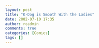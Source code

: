 ```yaml
---
layout: post
title: "K-Dog is Smooth With the Ladies"
date: 2002-07-10 17:35
author: rcadmin
comments: true
categories: [Comics]
tags: []
---
```

<!--more-->
<img src="/http://dl.bitsmack.com/comics/comic 6.jpg" alt="" />
